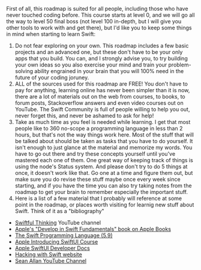 First of all, this roadmap is suited for all people, including those who have never touched coding before. This course starts at level 0, and we will go all the way to level 50 final boss (not level 100 in-depth, but I will give you other tools to work with and get there), but I'd like you to keep some things in mind when starting to learn Swift:
1. Do not fear exploring on your own. This roadmap includes a few basic projects and an advanced one, but these don't have to be your only apps that you build. You can, and I strongly advise you, to try building your own ideas so you also exercise your mind and train your problem-solving ability engrained in your brain that you will 100% need in the future of your coding joruney.
2. ALL of the sources used for this roadmap are FREE! You don't have to pay for anything, learning online has never been simpler than it is now, there are a lot of materials out on the web from courses, to books, to forum posts, Stackoverflow answers and even video courses out on YouTube. The Swift Community is full of people willing to help you out, never forget this, and never be ashamed to ask for help!
3. Take as much time as you feel is needed while learning. I get that most people like to 360 no-scope a programming language in less than 2 hours, but that's not the way things work here. Most of the stuff that will be talked about should be taken as tasks that you have to do yourself. It isn't enough to just glance at the material and memorize my words. You have to go out there and try these concepts yourself until you've mastered each one of them. One great way of keeping track of things is using the node's Status system. And please don't try to do 5 things at once, it doesn't work like that. Go one at a time and figure them out, but make sure you do revise these stuff maybe once every week since starting, and if you have the time you can also try taking notes from the roadmap to get your brain to remember especially the important stuff.
4. Here is a list of a few material that I probably will reference at some point in the roadmap, or places worth visiting for learnig new stuff about Swift. Think of it as a "bibliography"
-  [Swiftful Thinking](https://www.youtube.com/@SwiftfulThinking/featured) YouTube channel
- [Apple's "Develop in Swift Fundamentals" book on Apple Books](https://docs.swift.org/swift-book/documentation/the-swift-programming-language/)
- [The Swift Programming Language (5.9)](https://docs.swift.org/swift-book/documentation/the-swift-programming-language/)
- [Apple Introducing SwiftUI Course](https://developer.apple.com/tutorials/swiftui)
- [Apple SwiftUI Developer Docs](https://developer.apple.com/documentation/swiftui)
- [Hacking with Swift website](https://www.hackingwithswift.com)
- [Sean Allan YouTube Channel](https://www.youtube.com/@seanallen)